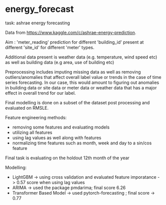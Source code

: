 # energy_forecast
task: ashrae energy forecasting

Data from https://www.kaggle.com/c/ashrae-energy-prediction. 

Aim : 'meter_reading' prediction for different 'building_id' present at different 'site_id' for different 'meter' types. 

Additional data present is weather data (e.g. temperature, wind speed etc)  as well as building data (e.g area, use of building etc)

Preprocessing includes imputing missing data as well as removing outliers/anomalies that affect overall label value or trends in the case of time series forecasting. In our case, this would amount to figuring out anomalies in building data or site data or meter data or weather data that has a major effect in overall trend for our label.

Final modelling is done on a subset of the dataset post processing and evaluated on RMSLE.

Feature engineering methods:
- removing some features and evaluating models
- utilizing all features
- using lag values as well along with features
- normalizing time features such as month, week and day to a sin/cos feature 

Final task is evaluating on the holdout 12th month of the year

Modelling: 
- LightGBM -> using cross validation and evaluated feature imporatance -> 0.57 score when using lag values
- ARIMA -> used the package pmdarima; final score 6.26
- Transformer Based Model -> used pytorch-forecasting ; final score -> 0.77

